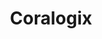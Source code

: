 ---
blog: https://coralogix.com/category/Log-analytics-blog/
facebook: https://facebook.com/Coralogix/?fref=ts
linkedin: https://linkedin.com/company/coralogix
logohandle: coralogix
sort: coralogix
title: Coralogix
twitter: https://x.com/Coralogix
website: https://coralogix.com/
---